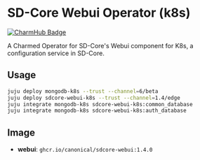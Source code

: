 # SD-Core Webui Operator (k8s)
[![CharmHub Badge](https://charmhub.io/sdcore-webui-k8s/badge.svg)](https://charmhub.io/sdcore-webui-k8s)

A Charmed Operator for SD-Core's Webui component for K8s, a configuration service in SD-Core. 

## Usage

```bash
juju deploy mongodb-k8s --trust --channel=6/beta
juju deploy sdcore-webui-k8s --trust --channel=1.4/edge
juju integrate mongodb-k8s sdcore-webui-k8s:common_database
juju integrate mongodb-k8s sdcore-webui-k8s:auth_database
```

## Image

- **webui**: `ghcr.io/canonical/sdcore-webui:1.4.0`

